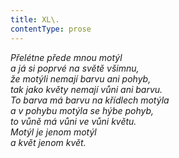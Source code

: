 ```yaml
---
title: XL\.
contentType: prose
---
```


_Přelétne přede mnou motýl  
a já si poprvé na světě všimnu,  
že motýli nemají barvu ani pohyb,  
tak jako květy nemají vůni ani barvu.  
To barva má barvu na křídlech motýla  
a v pohybu motýla se hýbe pohyb,  
to vůně má vůni ve vůni květu.  
Motýl je jenom motýl  
a květ jenom květ._
